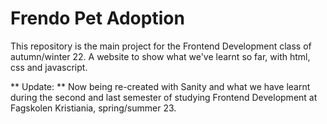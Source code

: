 # Frendo Pet Adoption

This repository is the main project for the Frontend Development class of autumn/winter 22. A website to show what we've learnt so far, with html, css and javascript. 

** Update: **
Now being re-created with Sanity and what we have learnt during the second
and last semester of studying Frontend Development at Fagskolen Kristiania,
spring/summer 23.

